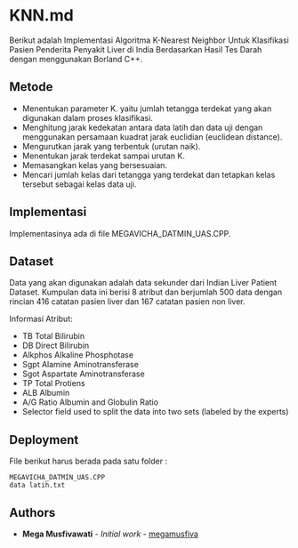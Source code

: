 # KNN.md
Berikut adalah Implementasi Algoritma K-Nearest Neighbor Untuk Klasifikasi Pasien Penderita Penyakit Liver di India Berdasarkan Hasil Tes Darah dengan menggunakan Borland C++.

## Metode
+ Menentukan parameter K. yaitu jumlah tetangga terdekat yang akan digunakan dalam proses klasifikasi.
+ Menghitung jarak kedekatan antara data latih dan data uji dengan menggunakan persamaan kuadrat jarak euclidian (euclidean distance).
+ Mengurutkan jarak yang terbentuk (urutan naik).
+ Menentukan jarak terdekat sampai urutan K.
+ Memasangkan kelas yang bersesuaian.
+ Mencari jumlah kelas dari tetangga yang terdekat dan tetapkan kelas tersebut sebagai kelas data uji.


## Implementasi
Implementasinya ada di file MEGAVICHA_DATMIN_UAS.CPP.

## Dataset
Data yang akan digunakan adalah data sekunder dari Indian Liver Patient Dataset. Kumpulan data ini berisi 8 atribut dan berjumlah 500 data dengan rincian 416 catatan pasien liver dan 167 catatan pasien non liver. 

Informasi Atribut:
* TB Total Bilirubin
* DB Direct Bilirubin
* Alkphos Alkaline Phosphotase
* Sgpt Alamine Aminotransferase
* Sgot Aspartate Aminotransferase
* TP Total Protiens
* ALB Albumin
* A/G Ratio Albumin and Globulin Ratio
* Selector field used to split the data into two sets (labeled by the experts)

## Deployment
File berikut harus berada pada satu folder :
```
MEGAVICHA_DATMIN_UAS.CPP
data latih.txt
```

## Authors
* **Mega Musfivawati** - *Initial work* - [megamusfiva](https://github.com/megamusfiva/)
